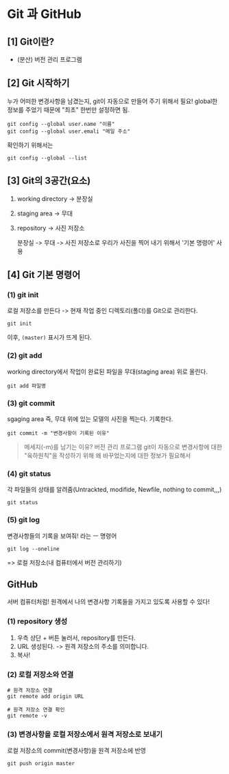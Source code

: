 # Git 과 GitHub

## [1] Git이란?
 - (분산) 버전 관리 프로그램

## [2] Git 시작하기
누가 어떠한 변경사항을 남겼는지, git이 자동으로 만들어 주기 위해서 필요!
global한 정보를 주었기 때문에 "최초" 한번만 설정하면 됨.

```
git config --global user.name "이름"
git config --global user.emali "메일 주소"
```

확인하기 위해서는
```
git config --global --list
```

## [3] Git의 3공간(요소)
1. working directory -> 분장실
2. staging area -> 무대
3. repository -> 사진 저장소

    분장실 -> 무대 -> 사진 저장소로 우리가 사진을 찍어 내기 위해서 '기본 명령어' 사용

## [4] Git 기본 명령어
### (1) git init
로컬 저장소를 만든다 -> 현재 작업 중인 디렉토리(폴더)를 Git으로 관리한다.
``` 
git init
```
이후, `(master)` 표시가 뜨게 된다.
### (2) git add
working directory에서 작업이 완료된 파일을 무대(staging area) 위로 올린다.
```
git add 파일명
```

### (3) git commit
sgaging area 즉, 무대 위에 있는 모델의 사진을 찍는다. 기록한다.

```
git commit -m "변경사항이 기록된 이유"
```
> 메세지(-m)를 남기는 이유?
    버전 관리 프로그램 git이 자동으로 변경사항에 대한 "육하원칙"을 작성하기 위해 왜 바꾸었는지에 대한 정보가 필요해서

### (4) git status
각 파일들의 상태를 알려줌(Untrackted, modifide, Newfile, nothing to commit,,,)
```
git status
```

### (5) git log

변경사항들의 기록을 보여줘! 라는 ㅡ 명령어
```
git log --oneline
```

=> 로컬 저장소(내 컴퓨터에서 버전 관리하기)

## GitHub
서버 컴퓨터처럼! 원격에서 나의 변경사항 기록들을 가지고 있도록 사용할 수 있다!

### (1) repository 생성
1. 우측 상단 + 버튼 눌러서, repository를 만든다.
2. URL 생성된다. -> 원격 저장소의 주소를 의미합니다.
3. 복사!

### (2) 로컬 저장소와 연결

```
# 원격 저장소 연결
git remote add origin URL

# 원격 저장소 연결 확인
git remote -v
```

### (3) 변경사항을 로컬 저장소에서 원격 저장소로 보내기
로컬 저장소의 commit(변경사항)을 원격 저장소에 반영
```
git push origin master
```

